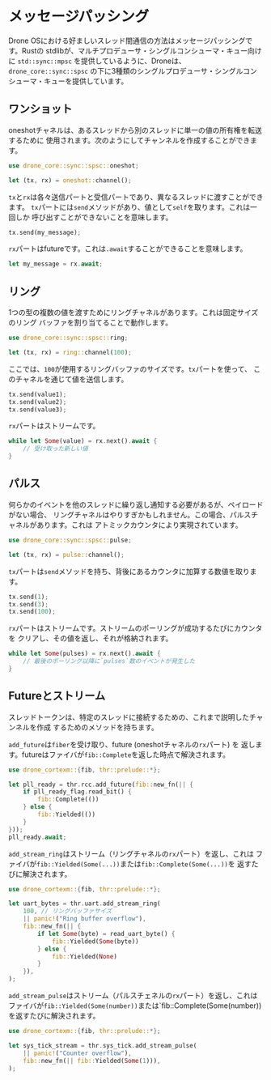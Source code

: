 # メッセージパッシング

Drone OSにおける好ましいスレッド間通信の方法はメッセージパッシングです。Rustの
stdlibが、マルチプロデューサ・シングルコンシューマ・キュー向けに
`std::sync::mpsc` を提供しているように、Droneは、`drone_core::sync::spsc`
の下に3種類のシングルプロデューサ・シングルコンシューマ・キューを提供しています。

## ワンショット

oneshotチャネルは、あるスレッドから別のスレッドに単一の値の所有権を転送するために
使用されます。次のようにしてチャンネルを作成することができます。

```rust
use drone_core::sync::spsc::oneshot;

let (tx, rx) = oneshot::channel();
```

`tx`と`rx`は各々送信パートと受信パートであり、異なるスレッドに渡すことができます。
`tx`パートには`send`メソッドがあり、値として`self`を取ります。これは一回しか
呼び出すことができないことを意味します。

```rust
tx.send(my_message);
```

`rx`パートはfutureです。これは`.await`することができることを意味します。

```rust
let my_message = rx.await;
```

## リング

1つの型の複数の値を渡すためにリングチャネルがあります。これは固定サイズのリング
バッファを割り当てることで動作します。

```rust
use drone_core::sync::spsc::ring;

let (tx, rx) = ring::channel(100);
```

ここでは、`100`が使用するリングバッファのサイズです。`tx`パートを使って、
このチャネルを通じて値を送信します。

```rust
tx.send(value1);
tx.send(value2);
tx.send(value3);
```

`rx`パートはストリームです。

```rust
while let Some(value) = rx.next().await {
    // 受け取った新しい値
}
```

## パルス

何らかのイベントを他のスレッドに繰り返し通知する必要があるが、ペイロードがない場合、
リングチャネルはやりすぎかもしれません。この場合、パルスチャネルがあります。これは
アトミックカウンタにより実現されています。

```rust
use drone_core::sync::spsc::pulse;

let (tx, rx) = pulse::channel();
```

`tx`パートは`send`メソッドを持ち、背後にあるカウンタに加算する数値を取ります。

```rust
tx.send(1);
tx.send(3);
tx.send(100);
```

`rx`パートはストリームです。ストリームのポーリングが成功するたびにカウンタを
クリアし、その値を返し、それが格納されます。

```rust
while let Some(pulses) = rx.next().await {
    // 最後のポーリング以降に`pulses`数のイベントが発生した
}
```

## Futureとストリーム

スレッドトークンは、特定のスレッドに接続するための、これまで説明したチャンネルを作成
するためのメソッドを持ちます。

`add_future`は`fiber`を受け取り、future (oneshotチャネルの`rx`パート) を
返します。futureはファイバが`fib::Complete`を返した時点で解決されます。

```rust
use drone_cortexm::{fib, thr::prelude::*};

let pll_ready = thr.rcc.add_future(fib::new_fn(|| {
    if pll_ready_flag.read_bit() {
        fib::Complete(())
    } else {
        fib::Yielded(())
    }
}));
pll_ready.await;
```

`add_stream_ring`はストリーム（リングチャネルの`rx`パート）を返し、これは
ファイバが`fib::Yielded(Some(...))`または`fib::Complete(Some(...))`を
返すたびに解決されます。

```rust
use drone_cortexm::{fib, thr::prelude::*};

let uart_bytes = thr.uart.add_stream_ring(
    100, // リングバッファサイズ
    || panic!("Ring buffer overflow"),
    fib::new_fn(|| {
        if let Some(byte) = read_uart_byte() {
            fib::Yielded(Some(byte))
        } else {
            fib::Yielded(None)
        }
    }),
);
```

`add_stream_pulse`はストリーム（パルスチェネルの`rx`パート）を返し、これは
ファイバが`fib::Yielded(Some(number))`または`fib::Complete(Some(number))
を返すたびに解決されます。

```rust
use drone_cortexm::{fib, thr::prelude::*};

let sys_tick_stream = thr.sys_tick.add_stream_pulse(
    || panic!("Counter overflow"),
    fib::new_fn(|| fib::Yielded(Some(1))),
);
```
